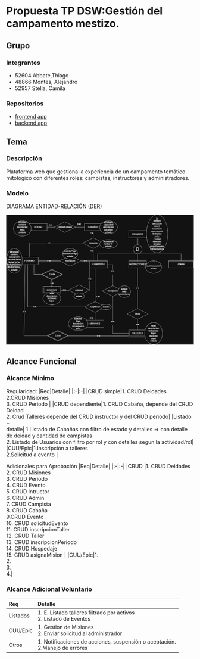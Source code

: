 # Propuesta TP DSW:Gestión del campamento mestizo.

## Grupo

### Integrantes

- 52604 Abbate,Thiago
- 48866 Montes, Alejandro
- 52957 Stella, Camila

### Repositorios

- [frontend app](http://github.com/mimistella/Campamento-FE)
- [backend app](http://github.com/ale-montes/Campamento-BE)

## Tema

### Descripción

Plataforma web que gestiona la experiencia de un campamento temático mitológico con diferentes roles: campistas, instructores y administradores.

### Modelo

DIAGRAMA ENTIDAD-RELACIÓN (DER)

![DER CAMPAMENTO MESTIZO](https://github.com/mimistella/dsw_tp_3k01_Abbate_Montes_Stella_2025/blob/main/assets/system_final_drawio.jpg?raw=true)

## Alcance Funcional

### Alcance Mínimo

Regularidad:
|Req|Detalle|
|:-|:-|
|CRUD simple|1. CRUD Deidades <br> 2.CRUD Misiones <br> 3. CRUD Periodo |
|CRUD dependiente|1. CRUD Cabaña, depende del CRUD Deidad <br> 2. Crud Talleres depende del CRUD instructor y del CRUD periodo|
|Listado<br>+<br>detalle| 1.Listado de Cabañas con filtro de estado y detalles => con detalle de deidad y cantidad de campistas <br> 2. Listado de Usuarios con filtro por rol y con detalles segun la actividad/rol|
|CUU/Epic|1.Inscripción a talleres <br> 2.Solicitud a evento |

Adicionales para Aprobación
|Req|Detalle|
|:-|:-|
|CRUD |1. CRUD Deidades <br> 2. CRUD Misiones <br> 3. CRUD Periodo <br> 4. CRUD Evento <br> 5. CRUD Intructor <br> 6. CRUD Admin <br> 7. CRUD Campista <br> 8. CRUD Cabaña <br> 9.CRUD Evento <br> 10. CRUD solicitudEvento <br> 11. CRUD inscripcionTaller <br> 12. CRUD Taller <br> 13. CRUD inscripcionPeriodo <br> 14. CRUD Hospedaje <br> 15. CRUD asignaMision   |
|CUU/Epic|1. <br> 2. <br> 3. <br> 4.|

### Alcance Adicional Voluntario
| Req      | Detalle                                                                                                |
| :------- | :----------------------------------------------------------------------------------------------------- |
| Listados | 1. E. Listado talleres filtrado por activos<br>2. Listado de Eventos |
| CUU/Epic | 1. Gestion de Misiones <br>2. Enviar solicitud al administrador                            |
| Otros    | 1. Notificaciones de acciones, suspensión o aceptación.<br>2.Manejo de errores        |
